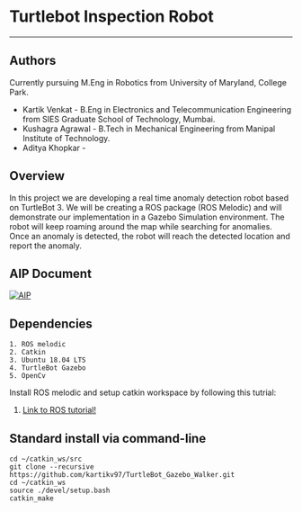 # Turtlebot Inspection Robot

---
## Authors
Currently pursuing M.Eng in Robotics from University of Maryland, College Park.
- Kartik Venkat - B.Eng in Electronics and Telecommunication Engineering from SIES Graduate School of Technology, Mumbai.
- Kushagra Agrawal - B.Tech in Mechanical Engineering from Manipal Institute of Technology.
- Aditya Khopkar -

## Overview

In this project we are developing a real time anomaly detection robot based on TurtleBot 3. 
We will be creating a ROS package (ROS Melodic) and will demonstrate our implementation in a 
Gazebo Simulation environment. The robot will keep roaming around the map while searching for 
anomalies. Once an anomaly is detected, the robot will reach the detected location and report
the anomaly. 

## AIP Document
[![AIP](https://img.shields.io/badge/AIP-Click%20Here-red)](https://docs.google.com/spreadsheets/d/1gK6UU1C03G-Nt6Inuk5zHCRxUzo2bpcLRpkTf8MvC3I/edit?usp=sharing)


## Dependencies
```
1. ROS melodic
2. Catkin
3. Ubuntu 18.04 LTS
4. TurtleBot Gazebo
5. OpenCv
```
Install ROS melodic and setup catkin workspace by following this tutrial:
1. [Link to ROS tutorial!](http://wiki.ros.org/ROS/Tutorials/InstallingandConfiguringROSEnvironment)

## Standard install via command-line
```
cd ~/catkin_ws/src
git clone --recursive https://github.com/kartikv97/TurtleBot_Gazebo_Walker.git
cd ~/catkin_ws
source ./devel/setup.bash
catkin_make
```
